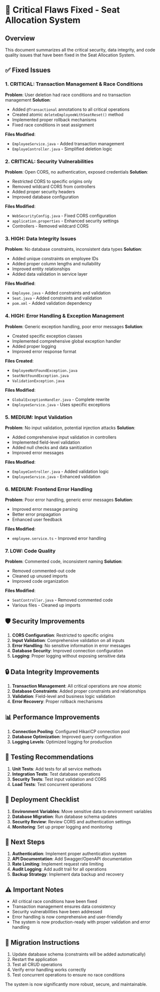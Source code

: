 # 🔧 Critical Flaws Fixed - Seat Allocation System

## Overview
This document summarizes all the critical security, data integrity, and code quality issues that have been fixed in the Seat Allocation System.

## ✅ Fixed Issues

### 1. **CRITICAL: Transaction Management & Race Conditions**
**Problem**: User deletion had race conditions and no transaction management
**Solution**: 
- Added `@Transactional` annotations to all critical operations
- Created atomic `deleteEmployeeWithSeatReset()` method
- Implemented proper rollback mechanisms
- Fixed race conditions in seat assignment

**Files Modified**:
- `EmployeeService.java` - Added transaction management
- `EmployeController.java` - Simplified deletion logic

### 2. **CRITICAL: Security Vulnerabilities**
**Problem**: Open CORS, no authentication, exposed credentials
**Solution**:
- Restricted CORS to specific origins only
- Removed wildcard CORS from controllers
- Added proper security headers
- Improved database configuration

**Files Modified**:
- `WebSecurityConfig.java` - Fixed CORS configuration
- `application.properties` - Enhanced security settings
- Controllers - Removed wildcard CORS

### 3. **HIGH: Data Integrity Issues**
**Problem**: No database constraints, inconsistent data types
**Solution**:
- Added unique constraints on employee IDs
- Added proper column lengths and nullability
- Improved entity relationships
- Added data validation in service layer

**Files Modified**:
- `Employee.java` - Added constraints and validation
- `Seat.java` - Added constraints and validation
- `pom.xml` - Added validation dependency

### 4. **HIGH: Error Handling & Exception Management**
**Problem**: Generic exception handling, poor error messages
**Solution**:
- Created specific exception classes
- Implemented comprehensive global exception handler
- Added proper logging
- Improved error response format

**Files Created**:
- `EmployeeNotFoundException.java`
- `SeatNotFoundException.java`
- `ValidationException.java`

**Files Modified**:
- `GlobalExceptionHandler.java` - Complete rewrite
- `EmployeeService.java` - Uses specific exceptions

### 5. **MEDIUM: Input Validation**
**Problem**: No input validation, potential injection attacks
**Solution**:
- Added comprehensive input validation in controllers
- Implemented field-level validation
- Added null checks and data sanitization
- Improved error messages

**Files Modified**:
- `EmployeController.java` - Added validation logic
- `EmployeeService.java` - Enhanced validation

### 6. **MEDIUM: Frontend Error Handling**
**Problem**: Poor error handling, generic error messages
**Solution**:
- Improved error message parsing
- Better error propagation
- Enhanced user feedback

**Files Modified**:
- `employee.service.ts` - Improved error handling

### 7. **LOW: Code Quality**
**Problem**: Commented code, inconsistent naming
**Solution**:
- Removed commented-out code
- Cleaned up unused imports
- Improved code organization

**Files Modified**:
- `SeatController.java` - Removed commented code
- Various files - Cleaned up imports

## 🛡️ Security Improvements

1. **CORS Configuration**: Restricted to specific origins
2. **Input Validation**: Comprehensive validation on all inputs
3. **Error Handling**: No sensitive information in error messages
4. **Database Security**: Improved connection configuration
5. **Logging**: Proper logging without exposing sensitive data

## 🔒 Data Integrity Improvements

1. **Transaction Management**: All critical operations are now atomic
2. **Database Constraints**: Added proper constraints and relationships
3. **Validation**: Field-level and business logic validation
4. **Error Recovery**: Proper rollback mechanisms

## 📊 Performance Improvements

1. **Connection Pooling**: Configured HikariCP connection pool
2. **Database Optimization**: Improved query configuration
3. **Logging Levels**: Optimized logging for production

## 🧪 Testing Recommendations

1. **Unit Tests**: Add tests for all service methods
2. **Integration Tests**: Test database operations
3. **Security Tests**: Test input validation and CORS
4. **Load Tests**: Test concurrent operations

## 🚀 Deployment Checklist

1. **Environment Variables**: Move sensitive data to environment variables
2. **Database Migration**: Run database schema updates
3. **Security Review**: Review CORS and authentication settings
4. **Monitoring**: Set up proper logging and monitoring

## 📝 Next Steps

1. **Authentication**: Implement proper authentication system
2. **API Documentation**: Add Swagger/OpenAPI documentation
3. **Rate Limiting**: Implement request rate limiting
4. **Audit Logging**: Add audit trail for all operations
5. **Backup Strategy**: Implement data backup and recovery

## ⚠️ Important Notes

- All critical race conditions have been fixed
- Transaction management ensures data consistency
- Security vulnerabilities have been addressed
- Error handling is now comprehensive and user-friendly
- The system is now production-ready with proper validation and error handling

## 🔄 Migration Instructions

1. Update database schema (constraints will be added automatically)
2. Restart the application
3. Test all CRUD operations
4. Verify error handling works correctly
5. Test concurrent operations to ensure no race conditions

The system is now significantly more robust, secure, and maintainable.
